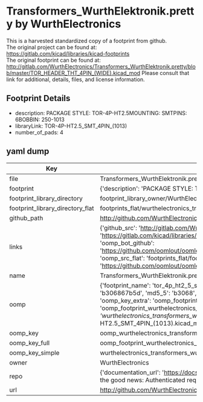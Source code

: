 # Transformers_WurthElektronik.pretty by WurthElectronics  
This is a harvested standardized copy of a footprint from github.  
The original project can be found at:  
https://gitlab.com/kicad/libraries/kicad-footprints  
The original footprint can be found at:
http://gitlab.com/WurthElectronics/Transformers_WurthElektronik.pretty/blob/master/TOR_HEADER_THT_4PIN_(WIDE).kicad_mod
Please consult that link for additional, details, files, and license information.  
## Footprint Details
* description: PACKAGE STYLE: TOR-4P-HT2.5MOUNTING: SMTPINS: 6BOBBIN: 250-1013  
* libraryLink: TOR-4P-HT2.5_SMT_4PIN_(1013)  
* number_of_pads: 4  
## yaml dump  
| Key | Value |  
| --- | --- |  
| file | Transformers_WurthElektronik.pretty/TOR-4P-HT2.5_SMT_4PIN_(1013).kicad_mod |  
| footprint | {'description': 'PACKAGE STYLE: TOR-4P-HT2.5MOUNTING: SMTPINS: 6BOBBIN: 250-1013', 'libraryLink': 'TOR-4P-HT2.5_SMT_4PIN_(1013)', 'number_of_pads': 4} |  
| footprint_library_directory | footprint_library_owner/WurthElectronics_Transformers_WurthElektronik.pretty |  
| footprint_library_directory_flat | footprints_flat/wurthelectronics_transformers_wurthelektronik_tor_4p_ht2_5_smt_4pin_(1013)/working |  
| github_path | http://github.com/WurthElectronics/Transformers_WurthElektronik.pretty/blob/master/TOR-4P-HT2.5_SMT_4PIN_(1013).kicad_mod |  
| links | {'github_src': 'http://gitlab.com/WurthElectronics/Transformers_WurthElektronik.pretty/blob/master/TOR_HEADER_THT_4PIN_(WIDE).kicad_mod', 'github_src_repo': 'https://gitlab.com/kicad/libraries/kicad-footprints', 'oomp_bot': 'footprints/wurthelectronics_transformers_wurthelektronik_tor_4p_ht2_5_smt_4pin_(1013)/working', 'oomp_bot_github': 'https://github.com/oomlout/oomlout_oomp_footprint_bot/tree/main/footprints/wurthelectronics_transformers_wurthelektronik_tor_4p_ht2_5_smt_4pin_(1013)/working', 'oomp_src_flat': 'footprints_flat/footprints_flat/wurthelectronics_transformers_wurthelektronik_tor_4p_ht2_5_smt_4pin_(1013)/working', 'oomp_src_flat_github': 'https://github.com/oomlout/oomlout_oomp_footprint_src/tree/main/footprints_flat/wurthelectronics_transformers_wurthelektronik_tor_4p_ht2_5_smt_4pin_(1013)/working'} |  
| name | Transformers_WurthElektronik.pretty |  
| oomp | {'footprint_name': 'tor_4p_ht2_5_smt_4pin_(1013)', 'library_name': 'transformers_wurthelektronik', 'md5': 'b306867b5d562577831e46b3e9645eb0', 'md5_10': 'b306867b5d', 'md5_5': 'b3068', 'md5_6': 'b30686', 'oomp_key': 'oomp_wurthelectronics_transformers_wurthelektronik_tor_4p_ht2_5_smt_4pin_(1013)', 'oomp_key_extra': 'oomp_footprint_wurthelectronics_transformers_wurthelektronik_tor_4p_ht2_5_smt_4pin_(1013)', 'oomp_key_full': 'oomp_footprint_wurthelectronics_transformers_wurthelektronik_tor_4p_ht2_5_smt_4pin_(1013)_b30686', 'oomp_key_simple': 'wurthelectronics_transformers_wurthelektronik_tor_4p_ht2_5_smt_4pin_(1013)', 'original_filename': 'Transformers_WurthElektronik.pretty/TOR-4P-HT2.5_SMT_4PIN_(1013).kicad_mod', 'owner_name': 'wurthelectronics'} |  
| oomp_key | oomp_wurthelectronics_transformers_wurthelektronik_tor_4p_ht2_5_smt_4pin_(1013) |  
| oomp_key_full | oomp_footprint_wurthelectronics_transformers_wurthelektronik_tor_4p_ht2_5_smt_4pin_(1013) |  
| oomp_key_simple | wurthelectronics_transformers_wurthelektronik_tor_4p_ht2_5_smt_4pin_(1013) |  
| owner | WurthElectronics |  
| repo | {'documentation_url': 'https://docs.github.com/rest/overview/resources-in-the-rest-api#rate-limiting', 'message': "API rate limit exceeded for 84.66.173.59. (But here's the good news: Authenticated requests get a higher rate limit. Check out the documentation for more details.)"} |  
| url | http://github.com/WurthElectronics/Transformers_WurthElektronik.pretty |  

